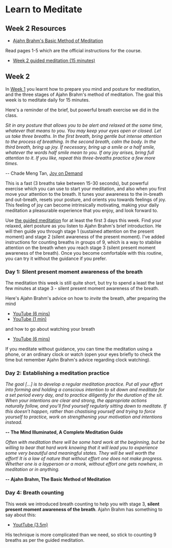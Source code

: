 # Learn to Meditate

## Week 2 Resources

* [Ajahn Brahm's Basic Method of Meditation](ajahn-brahm_the-basic-method-of-meditation.pdf)

Read pages 1-5 which are the official instructions for the course.

* [Week 2 guided meditation  (15 minutes)](https://drive.google.com/file/d/0B8G4U8ekxz_TTFYxenhVLXpPTzg/view?usp=sharing)

## Week 2

In [Week 1](week1.md) you learnt how to prepare you mind and posture for meditation, and the three stages of Ajahn Brahm's
method of meditation.  The goal this week is to meditate daily for 15 minutes.

Here's a reminder of the brief, but powerful breath exercise we did in the class.

_Sit in any posture that allows you to be alert and relaxed at the same time,
whatever that means to you. You may keep your eyes open or closed. Let us take three breaths. In the first breath,
bring gentle but intense attention to the process of breathing. In the second breath, calm the body. In the third breath,
bring up joy. If necessary, bring up a smile or a half smile, whatever the words half smile mean to you. If any joy arises,
bring full attention to it. If you like, repeat this three-breaths practice a few more times._

-- Chade Meng Tan, [Joy on Demand](https://books.google.co.uk/books?id=9huoCgAAQBAJ&lpg=PP1&dq=joy%20on%20demand&pg=PP1#v=onepage&q=joy%20on%20demand&f=false)

This is a fast (3 breaths take between 15-30 seconds), but powerful exercise which you can use to start your meditation,
and also when you first move your attention to the breath.  It tunes your awareness to the in-breath and out-breath, resets your posture,  and orients you towards feelings of joy.  This feeling of joy can become intrinsically motivating, making your daily meditation a pleasurable experience that you enjoy, and look forward to.

Use [the guided meditation]((https://drive.google.com/file/d/0B8G4U8ekxz_TTFYxenhVLXpPTzg/view?usp=sharing)) for at least
the first 3 days this week.  Find your relaxed, alert posture as you listen to Ajahn Brahm's brief introduction.
He will then guide you through stage 1 (sustained attention on the present moment) and stage 2 (silent awareness of the present moment).  I've added instructions for counting breaths in groups of 9, which is a way to stabilse attention on the breath when you reach stage 3 (silent present moment awareness of the breath).  Once you become comfortable with this routine, you can try it without the guidance if you prefer.

### Day 1: Silent present moment awareness of the breath

The meditation this week is still quite short, but try to spend a least the last few minutes at stage 3 - silent present moment awareness of the breath.

Here's Ajahn Brahm's advice on how to *invite* the breath, after preparing the mind

  * [YouTube  (6 mins)](https://youtube.com/embed/nCUQdIbfWwQ?start=930&end=1305)
  * [YouTube  (1 min)](https://youtube.com/embed/nCUQdIbfWwQ?start=2690&end=2791)

and how to go about watching your breath

  * [YouTube  (6 mins)](https://youtube.com/embed/nCUQdIbfWwQ?start=1590&end=2095)

If you meditate without guidance, you can time the meditation using a phone, or an ordinary clock or watch (open your eyes briefly to check the time but remember Ajahn Brahm's advice regarding clock watching).

### Day 2: Establishing a meditation practice

*The goal [...] is to develop a regular meditation practice. Put all your effort into forming and holding a conscious intention to sit down and meditate for a set period every day, and to practice diligently for the duration of the sit. When your intentions are clear and strong, the appropriate actions naturally follow, and you’ll find yourself regularly sitting down to meditate. If this doesn’t happen, rather than chastising yourself and trying to force yourself to practice, work on strengthening your motivation and intentions instead.*

  **-- The Mind Illuminated, A Complete Meditation Guide**

*Often with meditation there will be some hard work at the beginning, but be willing to bear that hard work knowing that it will lead you to experience some very beautiful and meaningful states. They will be well worth the effort! It is a law of nature that without effort one does not make progress.  Whether one is a layperson or a monk, without effort one gets nowhere, in meditation or in anything.*

  **-- Ajahn Brahm, The Basic Method of Meditation**
  
### Day 4: Breath counting
  
This week we introduced breath counting to help you with stage 3, **silent present moment awareness of the breath**.  Ajahn Brahm has something to say about this:

  * [YoutTube (3.5m)](https://www.youtube.com/embed/MTWDEzbRza4?start=1&end=230)

His technique is more complicated than we need, so stick to counting 9 breaths as per the guided meditation.
